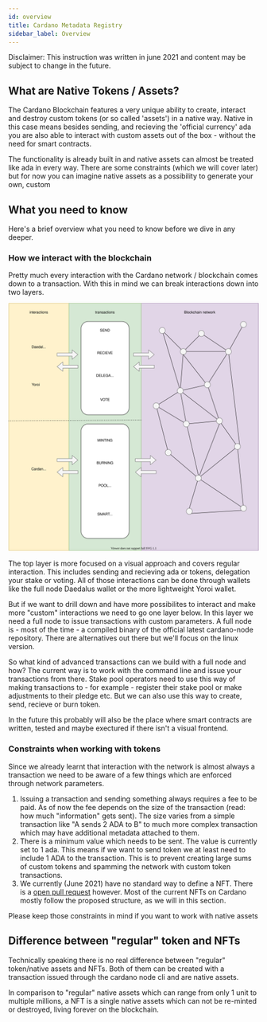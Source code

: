 ```yaml
---
id: overview
title: Cardano Metadata Registry
sidebar_label: Overview
---
```


Disclaimer: This instruction was written in june 2021 and content may be subject to change in the future.

## What are Native Tokens / Assets?

The Cardano Blockchain features a very unique ability to create, interact and destroy custom tokens (or so called 'assets') in a native way.
Native in this case means besides sending, and recieving the 'official currency' ada you are also able to interact with custom assets out of the box - without the need for smart contracts.

The functionality is already built in and native assets can almost be treated like ada in every way. There are some constraints (which we will cover later) but for now you can imagine native assets as a possibility to generate your own, custom 

## What you need to know 
Here's a brief overview what you need to know before we dive in any deeper.

### How we interact with the blockchain
Pretty much every interaction with the Cardano network / blockchain comes down to a transaction. With this in mind we can break interactions down into two layers.

![img](../../static/img/nfts/overview_nfts.svg)

The top layer is more focused on a visual approach and covers regular interaction. 
This includes sending and recieving ada or tokens, delegation your stake or voting. All of those interactions can be done through wallets like the full node Daedalus wallet or the more lightweight Yoroi wallet.

But if we want to drill down and have more possibilites to interact and make more "custom" interactions we need to go one layer below. 
In this layer we need a full node to issue transactions with custom parameters. 
A full node is - most of the time - a compiled binary of the official latest cardano-node repository. There are alternatives out there but we'll focus on the linux version.

So what kind of advanced transactions can we build with a full node and how?
The current way is to work with the command line and issue your transactions from there. 
Stake pool operators need to use this way of making transactions to - for example - register their stake pool or make adjustments to their pledge etc.
But we can also use this way to create, send, recieve or burn token.

In the future this probably will also be the place where smart contracts are written, tested and maybe exectured if there isn't a visual frontend.

### Constraints when working with tokens

Since we already learnt that interaction with the network is almost always a transaction we need to be aware of a few things which are enforced through network parameters.

1. Issuing a transaction and sending something always requires a fee to be paid. 
As of now the fee depends on the size of the transaction (read: how much "information" gets sent). The size varies from a simple transaction like "A sends 2 ADA to B" to much more complex transaction which may have additional metadata attached to them.
2. There is a minimum value which needs to be sent. The value is currently set to 1 ada. This means if we want to send token we at least need to include 1 ADA to the transaction. This is to prevent creating large sums of custom tokens and spamming the network with custom token transactions.
3. We currently (June 2021) have no standard way to define a NFT. There is a [open pull request](https://github.com/cardano-foundation/CIPs/pull/85) however. Most of the current NFTs on Cardano mostly follow the proposed structure, as we will in this section.

Please keep those constraints in mind if you want to work with native assets

## Difference between "regular" token and NFTs

Technically speaking there is no real difference between "regular" token/native assets and NFTs. 
Both of them can be created with a transaction issued through the cardano node cli and are native assets.

In comparison to "regular" native assets which can range from only 1 unit to multiple millions, a NFT is a single native assets which can not be re-minted or destroyed, living forever on the blockchain.



